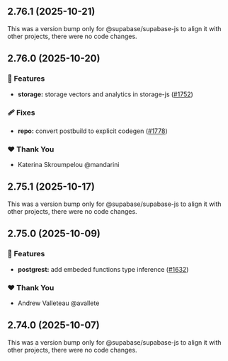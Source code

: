 ## 2.76.1 (2025-10-21)

This was a version bump only for @supabase/supabase-js to align it with other projects, there were no code changes.

## 2.76.0 (2025-10-20)

### 🚀 Features

- **storage:** storage vectors and analytics in storage-js ([#1752](https://github.com/supabase/supabase-js/pull/1752))

### 🩹 Fixes

- **repo:** convert postbuild to explicit codegen ([#1778](https://github.com/supabase/supabase-js/pull/1778))

### ❤️ Thank You

- Katerina Skroumpelou @mandarini

## 2.75.1 (2025-10-17)

This was a version bump only for @supabase/supabase-js to align it with other projects, there were no code changes.

## 2.75.0 (2025-10-09)

### 🚀 Features

- **postgrest:** add embeded functions type inference ([#1632](https://github.com/supabase/supabase-js/pull/1632))

### ❤️ Thank You

- Andrew Valleteau @avallete

## 2.74.0 (2025-10-07)

This was a version bump only for @supabase/supabase-js to align it with other projects, there were no code changes.